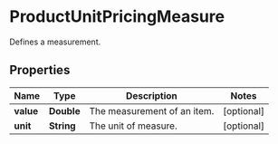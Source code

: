 

# ProductUnitPricingMeasure

Defines a measurement.

## Properties

Name | Type | Description | Notes
------------ | ------------- | ------------- | -------------
**value** | **Double** | The measurement of an item. |  [optional]
**unit** | **String** | The unit of measure. |  [optional]



